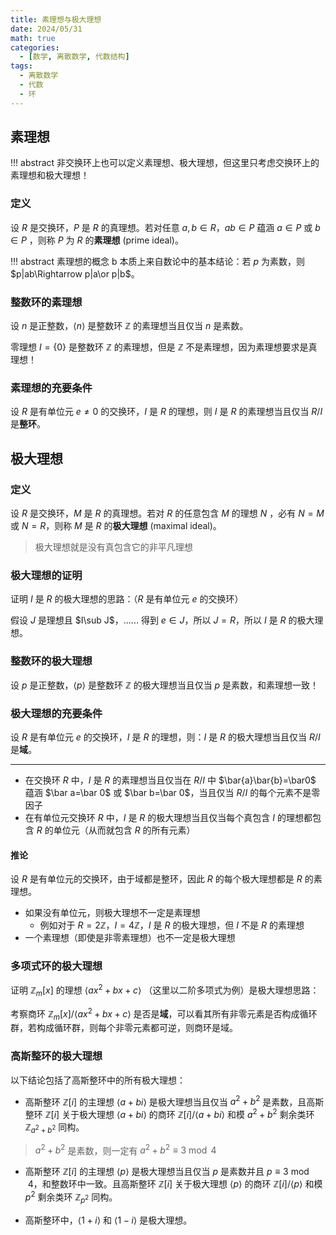 ```yaml
---
title: 素理想与极大理想
date: 2024/05/31
math: true
categories:
  - [数学, 离散数学, 代数结构]
tags:
  - 离散数学
  - 代数
  - 环
---
```


## 素理想

!!! abstract
    非交换环上也可以定义素理想、极大理想，但这里只考虑交换环上的素理想和极大理想！

### 定义

设 $R$ 是交换环，$P$ 是 $R$ 的真理想。若对任意 $a,b\in R$，$ab\in P$ 蕴涵 $a\in P$ 或 $b\in P$ ，则称 $P$ 为 $R$ 的**素理想** (prime ideal)。

!!! abstract
    素理想的概念 b 本质上来自数论中的基本结论：若 $p$ 为素数，则 $p|ab\Rightarrow p|a\or p|b$。

### 整数环的素理想

设 $n$ 是正整数，$\langle n\rangle$ 是整数环 $\mathbb Z$ 的素理想当且仅当 $n$ 是素数。

零理想 $I=\{0\}$ 是整数环 $\mathbb Z$ 的素理想，但是 $\mathbb Z$ 不是素理想，因为素理想要求是真理想！

### 素理想的充要条件

设 $R$ 是有单位元 $e≠0$ 的交换环，$I$ 是 $R$ 的理想，则 $I$ 是 $R$ 的素理想当且仅当 $R/I$ 是**整环**。

## 极大理想

### 定义

设 $R$ 是交换环，$M$ 是 $R$ 的真理想。若对 $R$ 的任意包含 $M$ 的理想 $N$ ，必有 $N=M$ 或 $N=R$，则称 $M$ 是 $R$ 的**极大理想** (maximal ideal)。

> 极大理想就是没有真包含它的非平凡理想

### 极大理想的证明

证明 $I$ 是 $R$ 的极大理想的思路：（$R$ 是有单位元 $e$ 的交换环）

假设 $J$ 是理想且 $I\sub J$，...... 得到 $e\in J$，所以 $J=R$，所以 $I$ 是 $R$ 的极大理想。

### 整数环的极大理想

设 $p$ 是正整数，$\langle p\rangle$ 是整数环 $\mathbb Z$ 的极大理想当且仅当 $p$ 是素数，和素理想一致！

### 极大理想的充要条件

设 $R$ 是有单位元 $e$ 的交换环，$I$ 是 $R$ 的理想，则：$I$ 是 $R$ 的极大理想当且仅当 $R/I$ 是**域**。

---

- 在交换环 $R$ 中，$I$ 是 $R$ 的素理想当且仅当在 $R/I$ 中 $\bar{a}\bar{b}=\bar0$ 蕴涵 $\bar a=\bar 0$ 或 $\bar b=\bar 0$，当且仅当 $R/I$ 的每个元素不是零因子
- 在有单位元交换环 $R$ 中，$I$ 是 $R$ 的极大理想当且仅当每个真包含 $I$ 的理想都包含 $R$ 的单位元（从而就包含 $R$ 的所有元素）

#### 推论

设 $R$ 是有单位元的交换环，由于域都是整环，因此 $R$ 的每个极大理想都是 $R$ 的素理想。

- 如果没有单位元，则极大理想不一定是素理想
  - 例如对于 $R=2\mathbb Z$，$I=4\mathbb Z$，$I$ 是 $R$ 的极大理想，但 $I$ 不是 $R$ 的素理想
- 一个素理想（即使是非零素理想）也不一定是极大理想

### 多项式环的极大理想

证明 $\mathbb Z_m[x]$ 的理想 $\langle ax^2+bx+c\rangle$ （这里以二阶多项式为例）是极大理想思路：

考察商环 $\mathbb Z_m[x]/\langle ax^2+bx+c\rangle$ 是否是**域**，可以看其所有非零元素是否构成循环群，若构成循环群，则每个非零元素都可逆，则商环是域。

### 高斯整环的极大理想

以下结论包括了高斯整环中的所有极大理想：

- 高斯整环 $\mathbb Z[i]$ 的主理想 $\langle a+bi\rangle$ 是极大理想当且仅当 $a^2+b^2$ 是素数，且高斯整环 $\mathbb Z[i]$ 关于极大理想 $\langle a+bi\rangle$ 的商环 $\mathbb Z[i]/\langle a+bi\rangle$ 和模 $a^2+b^2$ 剩余类环 $\mathbb Z_{a^2+b^2}$ 同构。

> $a^2+b^2$ 是素数，则一定有 $a^2+b^2\equiv3\bmod4$

- 高斯整环 $\mathbb Z[i]$ 的主理想 $\langle p\rangle$ 是极大理想当且仅当 $p$ 是素数并且 $p\equiv3\bmod4$，和整数环中一致。且高斯整环 $\mathbb Z[i]$ 关于极大理想 $\langle p\rangle$ 的商环 $\mathbb Z[i]/\langle p\rangle$ 和模 $p^2$ 剩余类环 $\mathbb Z_{p^2}$ 同构。

- 高斯整环中，$\langle1+i\rangle$ 和 $\langle1-i\rangle$ 是极大理想。
